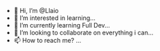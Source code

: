 - 👋 Hi, I’m @Llaio
- 👀 I’m interested in learning...
- 🌱 I’m currently learning Full Dev...
- 💞️ I’m looking to collaborate on everything i can...
- 📫 How to reach me? ...

<!---
Llaio/Llaio is a ✨ special ✨ repository because its `README.md` (this file) appears on your GitHub profile.
You can click the Preview link to take a look at your changes.
--->
